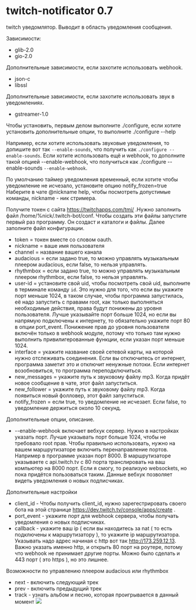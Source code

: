 # twitch-notificator 0.7
twitch уведомлятор. Выводит в область уведомления сообщения.

Зависимости:
* glib-2.0
* gio-2.0

Дополнительные зависимости, если захотите использовать webhook.
* json-c
* libssl

Дополнительные зависимости, если захотите использовать звук в уведомлениях.
* gstreamer-1.0

Чтобы установить, первым делом выполните ./configure, если хотите установить дополнительные опции, то выполните ./configure --help

Например, если хотите использовать звуковые уведомления, то допишите вот так `--enable-sounds`, что получить как `./configure --enable-sounds`. Если хотите использовать ещё и webhook, то дополните такой опцией --enable-webhook, что получиться как ./configure --enable-sounds `--enable-webhook`.

По умолчанию таймер уведомления временный, если хотите чтобы уведомление не исчезало, установите опцию notify_frozen=true
Наберите в чате @nickname help, чтобы посмотреть допустимые команды, nickname - ник стримера.

Получите токен с сайта https://twitchapps.com/tmi/ .Нужно заполнить файл /home/%nick/.twitch-bot/conf. Чтобы создать эти файлы запустите первый раз программу. Он создаст и каталоги и файлы. Далее заполните файл конфигурации.
* token = токен вместе со словом oauth.
* nickname = ваше имя пользователя 
* channel = название вашего канала
* audacious = если задано true, то можно управлять музыкальным плеером audacious, если false, то нельзя управлять.
* rhythmbox = если задано true, то можно управлять музыкальным плеером rhythmbox, если false, то нельзя управлять.
* user-id = установите свой uid, чтобы посмотреть свой uid, выполните в терминале команду `id`. Это нужно для того, что если вы укажите порт меньше 1024, в таком случае, чтобы программа запустилась, её надо запустить с правами root, как только выполняться необходимые действия, права будут понижены до уровня пользователя. Лучше указывайте порт больше 1024, но если вы напрямую подключены к интернету, то обязательно укажите порт 80 в опции port_event. Понижение прав до уровня пользователя включён только в webhook модуле, потому что только там нужно выполнить привилигерованные функции, если указан порт меньше 1024.
* interface = укажите название своей сетевой карты, на которой нужно отслеживать соединения. Если вы отключитесь от интернет, программа заметит это и отключит ненужные потоки. Если интернет возобновиться, то программа переподключиться.
* new_messages = укажите путь к звуковому файлу mp3. Когда придёт новое сообщение в чате, этот файл запуститься.
* new_follower = укажите путь к звуковому файлу mp3. Когда появиться новый фолловер, этот файл запуститься.
* notify_frozen = если true, то уведомление не исчезает. Если false, то уведомление держиться около 10 секунд.

Дополнительные опции, описание.
* --enable-webhook включает вебхук сервер. Нужно в настройках указать порт. Лучше указывать порт больше 1024, чтобы не требовало root прав. Чтобы правильно использовать, нужно на вашем маршрутизаторе включить перенаправление портов. Например в программе указан порт 8000. В маршрутизаторе указываете с api.twitch.tv с 80 порта транслировать на ваш компьютер на 8000 порт. Если я смогу, то реализую websockets, но пока придётся пользоваться таким. Данные вебхук позволяет видеть уведомления о новых подписчиках.


Дополнительные настройки
* client_id - Чтобы получить client_id, нужно зарегестрировать своего бота на этой странице https://dev.twitch.tv/console/apps/create .
* port_event - укажите порт для webhook сервера, чтобы получать уведомления о новых подписчиках.
* callback - укажите ваш ip ( если вы находитесь за nat ( то есть подключены к маршрутизатору ), то укажите ip маршрутизатора. Указывать надо адрес начиная с http вот так http://173.259.12.13. Важно указать именно http, и открыть 80 порт на роутере, потому что webhook не принимает другие порты. Можно было сделать и 443 порт ( это https ), но это лишнее.

Возможности по управлению плеером audacious или rhythmbox
* next - включить следующий трек
* prev - включить предыдущий трек
* track - узнать альбом и песню, которая проигрывается в данный момент
![](http://s1.uploadpics.ru/images/Wylq3uVVHS.png)
